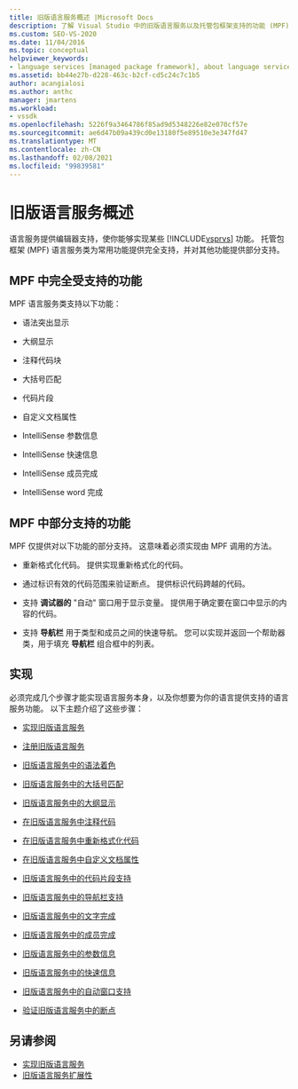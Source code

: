 ```yaml
---
title: 旧版语言服务概述 |Microsoft Docs
description: 了解 Visual Studio 中的旧版语言服务以及托管包框架支持的功能 (MPF) 语言服务类。
ms.custom: SEO-VS-2020
ms.date: 11/04/2016
ms.topic: conceptual
helpviewer_keywords:
- language services [managed package framework], about language services
ms.assetid: bb44e27b-d228-463c-b2cf-cd5c24c7c1b5
author: acangialosi
ms.author: anthc
manager: jmartens
ms.workload:
- vssdk
ms.openlocfilehash: 5226f9a3464786f85ad9d5348226e82e070cf57e
ms.sourcegitcommit: ae6d47b09a439cd0e13180f5e89510e3e347fd47
ms.translationtype: MT
ms.contentlocale: zh-CN
ms.lasthandoff: 02/08/2021
ms.locfileid: "99839581"
---
```

# <a name="legacy-language-service-overview"></a>旧版语言服务概述
语言服务提供编辑器支持，使你能够实现某些 [!INCLUDE[vsprvs](../../code-quality/includes/vsprvs_md.md)] 功能。 托管包框架 (MPF) 语言服务类为常用功能提供完全支持，并对其他功能提供部分支持。

## <a name="fully-supported-features-in-the-mpf"></a>MPF 中完全受支持的功能
 MPF 语言服务类支持以下功能：

- 语法突出显示

- 大纲显示

- 注释代码块

- 大括号匹配

- 代码片段

- 自定义文档属性

- IntelliSense 参数信息

- IntelliSense 快速信息

- IntelliSense 成员完成

- IntelliSense word 完成

## <a name="partially-supported-features-in-the-mpf"></a>MPF 中部分支持的功能
 MPF 仅提供对以下功能的部分支持。 这意味着必须实现由 MPF 调用的方法。

- 重新格式化代码。 提供实现重新格式化的代码。

- 通过标识有效的代码范围来验证断点。 提供标识代码跨越的代码。

- 支持 **调试器的** "自动" 窗口用于显示变量。 提供用于确定要在窗口中显示的内容的代码。

- 支持 **导航栏** 用于类型和成员之间的快速导航。 您可以实现并返回一个帮助器类，用于填充 **导航栏** 组合框中的列表。

## <a name="implementation"></a>实现
 必须完成几个步骤才能实现语言服务本身，以及你想要为你的语言提供支持的语言服务功能。 以下主题介绍了这些步骤：

- [实现旧版语言服务](../../extensibility/internals/implementing-a-legacy-language-service2.md)

- [注册旧版语言服务](../../extensibility/internals/registering-a-legacy-language-service1.md)

- [旧版语言服务中的语法着色](../../extensibility/internals/syntax-colorizing-in-a-legacy-language-service.md)

- [旧版语言服务中的大括号匹配](../../extensibility/internals/brace-matching-in-a-legacy-language-service.md)

- [旧版语言服务中的大纲显示](../../extensibility/internals/outlining-in-a-legacy-language-service.md)

- [在旧版语言服务中注释代码](../../extensibility/internals/commenting-code-in-a-legacy-language-service.md)

- [在旧版语言服务中重新格式化代码](../../extensibility/internals/reformatting-code-in-a-legacy-language-service.md)

- [在旧版语言服务中自定义文档属性](../../extensibility/internals/custom-document-properties-in-a-legacy-language-service.md)

- [旧版语言服务中的代码片段支持](../../extensibility/internals/support-for-code-snippets-in-a-legacy-language-service.md)

- [旧版语言服务中的导航栏支持](../../extensibility/internals/support-for-the-navigation-bar-in-a-legacy-language-service.md)

- [旧版语言服务中的文字完成](../../extensibility/internals/word-completion-in-a-legacy-language-service.md)

- [旧版语言服务中的成员完成](../../extensibility/internals/member-completion-in-a-legacy-language-service.md)

- [旧版语言服务中的参数信息](../../extensibility/internals/parameter-info-in-a-legacy-language-service2.md)

- [旧版语言服务中的快速信息](../../extensibility/internals/quick-info-in-a-legacy-language-service.md)

- [旧版语言服务中的自动窗口支持](../../extensibility/internals/support-for-the-autos-window-in-a-legacy-language-service.md)

- [验证旧版语言服务中的断点](../../extensibility/internals/validating-breakpoints-in-a-legacy-language-service.md)

## <a name="see-also"></a>另请参阅
- [实现旧版语言服务](../../extensibility/internals/implementing-a-legacy-language-service1.md)
- [旧版语言服务扩展性](../../extensibility/internals/legacy-language-service-extensibility.md)
